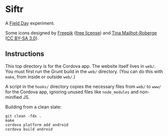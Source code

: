 # Siftr

A [Field Day](http://fielddaylab.org) experiment.

Some icons designed by [Freepik](http://www.flaticon.com/authors/freepik) ([free license](http://file005.flaticon.com/downloads/license/license.pdf))
and [Tina Mailhot-Roberge](http://vervex.ca/) ([CC BY-SA 3.0](https://creativecommons.org/licenses/by-sa/3.0/)).

## Instructions

This top directory is for the Cordova app. The website itself lives in `web/`.
You must first run the Grunt build in the `web/` directory.
(You can do this with `make`, from inside or outside `web/`.)

A script in the `hooks/` directory copies the necessary files from `web/` to `www/` for the Cordova app,
ignoring unused files like `node_modules` and non-minified JS.

Building from a clean slate:

```
git clean -fdx .
make
cordova platform add android
cordova build android
```
